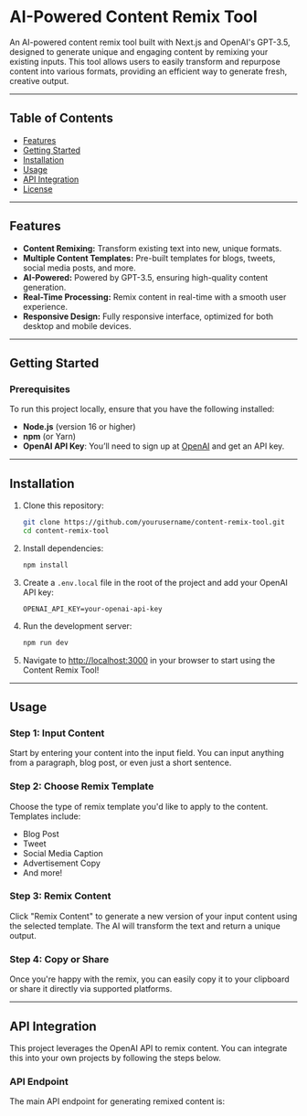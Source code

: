 # AI-Powered Content Remix Tool

An AI-powered content remix tool built with Next.js and OpenAI's GPT-3.5, designed to generate unique and engaging content by remixing your existing inputs. This tool allows users to easily transform and repurpose content into various formats, providing an efficient way to generate fresh, creative output.

---

## Table of Contents

- [Features](#features)
- [Getting Started](#getting-started)
- [Installation](#installation)
- [Usage](#usage)
- [API Integration](#api-integration)
- [License](#license)

---

## Features

- **Content Remixing:** Transform existing text into new, unique formats.
- **Multiple Content Templates:** Pre-built templates for blogs, tweets, social media posts, and more.
- **AI-Powered:** Powered by GPT-3.5, ensuring high-quality content generation.
- **Real-Time Processing:** Remix content in real-time with a smooth user experience.
- **Responsive Design:** Fully responsive interface, optimized for both desktop and mobile devices.

---

## Getting Started

### Prerequisites

To run this project locally, ensure that you have the following installed:

- **Node.js** (version 16 or higher)
- **npm** (or Yarn)
- **OpenAI API Key**: You’ll need to sign up at [OpenAI](https://platform.openai.com/signup) and get an API key.

---

## Installation

1. Clone this repository:

    ```bash
    git clone https://github.com/yourusername/content-remix-tool.git
    cd content-remix-tool
    ```

2. Install dependencies:

    ```bash
    npm install
    ```

3. Create a `.env.local` file in the root of the project and add your OpenAI API key:

    ```env
    OPENAI_API_KEY=your-openai-api-key
    ```

4. Run the development server:

    ```bash
    npm run dev
    ```

5. Navigate to [http://localhost:3000](http://localhost:3000) in your browser to start using the Content Remix Tool!

---

## Usage

### Step 1: Input Content

Start by entering your content into the input field. You can input anything from a paragraph, blog post, or even just a short sentence.

### Step 2: Choose Remix Template

Choose the type of remix template you'd like to apply to the content. Templates include:

- Blog Post
- Tweet
- Social Media Caption
- Advertisement Copy
- And more!

### Step 3: Remix Content

Click "Remix Content" to generate a new version of your input content using the selected template. The AI will transform the text and return a unique output.

### Step 4: Copy or Share

Once you're happy with the remix, you can easily copy it to your clipboard or share it directly via supported platforms.

---

## API Integration

This project leverages the OpenAI API to remix content. You can integrate this into your own projects by following the steps below.

### API Endpoint

The main API endpoint for generating remixed content is:


